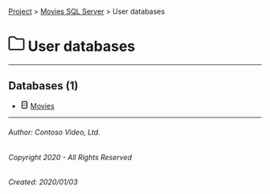 #### 

[Project](../../index.md) > [Movies SQL Server](../index.md) > User databases

# ![User](../../Images/folder32.png) User databases

---

## <a name="#databases"></a>Databases (1)

* ![Database](../../Images/Database.png) [Movies](Movies/index.md)


---

###### Author:  Contoso Video, Ltd.

###### Copyright 2020 - All Rights Reserved

###### Created: 2020/01/03

